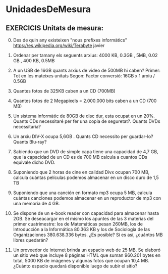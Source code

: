 # UnidadesDeMesura

## EXERCICIS Unitats de mesura:


0) Des de quin any existeixen "nous prefixes informàtics"  https://es.wikipedia.org/wiki/Terabyte javier

1) Ordenar per tamany els seguents arxius:  4000 KB, 0.3GB , 5MB, 0.02 GB , 400 KB, 0.5MB

2) A un USB de 16GB quants arxius de video de 500MB hi caben? 
 Primer: Tot en les mateixes unitats      Segon: Factor conversió:  16GB  x  1 arxiu / 0.5GB

3) Quantes fotos de 325KB caben a un CD (700MB) 

5) Quantes fotos de 2 Megapixels = 2.000.000 bits caben a un CD (700 MB)

6) Un sistema informàtic de 80GB de disc dur, esta ocupat en un 20%. 
Quants CDs necessitaré per fer una copia de seguretat?. Quants DVDs necessitaria?

7) Un arxiu DIV-X ocupa 5,6GB . 
   Quants CD necessito per guardar-lo? Quants Blu-ray?

8) Sabiendo que un DVD de simple capa tiene una capacidad de 4,7 GB, que la capacidad de un CD es de 700 MB calcula a cuantos CDs equivale dicho DVD.

9) Suponiendo que 2 horas de cine en calidad Divx ocupan 700 MB, calcula cuántas películas podemos almacenar en un disco duro de 1,5 TB

10) Suponiendo que una canción en formato mp3 ocupa 5 MB, calcula cuántas canciones podemos almacenar en un reproductor de mp3 con una memoria de 4 GB.

11)  Se dispone de un e-book reader con capacidad para almacenar hasta 2GB.
 Se deseacargar en el mismo los apuntes de las 3 materias del primer cuatrimestre: 
los de Matemáticas pesan 260MB, los de Introducción a la Informática 80.363 KB y los de
Sociología de las Organizaciones 380.638.336 bytes. ¿Es posible? Si es así, ¿cuántos MB
libres quedarán?


12)  Un proveedor de Internet brinda un espacio web de 25 MB. Se elaboró un sitio web que
incluye 8 páginas HTML que suman 960.201 bytes en total, 5000 KB de imágenes y algunas
fotos que ocupan 10,4 MB. ¿Cuánto espacio quedará disponible luego de subir el sitio?

